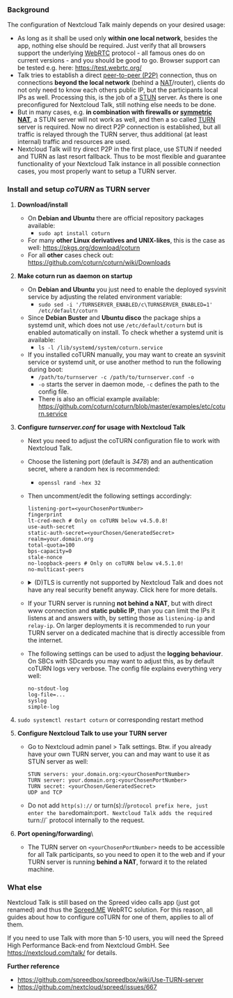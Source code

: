 ### **Background**
The configuration of Nextcloud Talk mainly depends on your desired usage:
- As long as it shall be used only **within one local network**, besides the app, nothing else should be required. Just verify that all browsers support the underlying [WebRTC](https://en.wikipedia.org/wiki/WebRTC) protocol - all famous ones do on current versions - and you should be good to go. Browser support can be tested e.g. here: https://test.webrtc.org/
- Talk tries to establish a direct [peer-to-peer (P2P)](https://en.wikipedia.org/wiki/Peer-to-peer) connection, thus on connections **beyond the local network** (behind a [NAT](https://en.wikipedia.org/wiki/Network_address_translation)/router), clients do not only need to know each others public IP, but the participants local IPs as well. Processing this, is the job of a [STUN](https://en.wikipedia.org/wiki/STUN) server. As there is one preconfigured for Nextcloud Talk, still nothing else needs to be done.
- But in many cases, e.g. **in combination with firewalls or [symmetric NAT](https://en.wikipedia.org/wiki/Network_address_translation#Symmetric_NAT)**, a STUN server will not work as well, and then a so called [TURN](https://en.wikipedia.org/wiki/Traversal_Using_Relays_around_NAT) server is required. Now no direct P2P connection is established, but all traffic is relayed through the TURN server, thus additional (at least internal) traffic and resources are used.
- Nextcloud Talk will try direct P2P in the first place, use STUN if needed and TURN as last resort fallback. Thus to be most flexible and guarantee functionality of your Nextcloud Talk instance in all possible connection cases, you most properly want to setup a TURN server.

### **Install and setup _coTURN_ as TURN server**
1. **Download/install**
   - On **Debian and Ubuntu** there are official repository packages available:
     - `sudo apt install coturn`
   - For many **other Linux derivatives and UNIX-likes**, this is the case as well: https://pkgs.org/download/coturn
   - For all **other** cases check out: https://github.com/coturn/coturn/wiki/Downloads

2. **Make coturn run as daemon on startup**
   - On **Debian and Ubuntu** you just need to enable the deployed sysvinit service by adjusting the related environment variable:
     - `sudo sed -i '/TURNSERVER_ENABLED/c\TURNSERVER_ENABLED=1' /etc/default/coturn`
   - Since **Debian Buster** and **Ubuntu disco** the package ships a systemd unit, which does not use `/etc/default/coturn` but is enabled automatically on install. To check whether a systemd unit is available:
     - `ls -l /lib/systemd/system/coturn.service`
   - If you installed coTURN manually, you may want to create an sysvinit service or systemd unit, or use another method to run the following during boot:
     - `/path/to/turnserver -c /path/to/turnserver.conf -o`
     - `-o` starts the server in daemon mode, `-c` defines the path to the config file.
     - There is also an official example available: https://github.com/coturn/coturn/blob/master/examples/etc/coturn.service

3. **Configure _turnserver.conf_ for usage with Nextcloud Talk**
   - Next you need to adjust the coTURN configuration file to work with Nextcloud Talk.
   - Choose the listening port (default is _3478_) and an authentication secret, where a random hex is recommended:
     - `openssl rand -hex 32`
   - Then uncomment/edit the following settings accordingly:

         listening-port=<yourChosenPortNumber>
         fingerprint
         lt-cred-mech # Only on coTURN below v4.5.0.8!
         use-auth-secret
         static-auth-secret=<yourChosen/GeneratedSecret>
         realm=your.domain.org
         total-quota=100
         bps-capacity=0
         stale-nonce
         no-loopback-peers # Only on coTURN below v4.5.1.0!
         no-multicast-peers
   - <details><summary>(D)TLS is currently not supported by Nextcloud Talk and does not have any real security benefit anyway. Click here for more details.</summary>

     - See the following discussions why **(D)TLS** for TURN has no real security benefit and that Nextcloud Talk not supporting it: https://github.com/coturn/coturn/issues/33, https://github.com/nextcloud/spreed/issues/257
     - However for completeness: When using (D)TLS, you need to provide the path to your certificate and key files, and it is highly recommended to adjust the cipher list:

           tls-listening-port=<yourChosenPortNumber>
           fingerprint
           lt-cred-mech # Only on coTURN below v4.5.0.8!
           use-auth-secret
           static-auth-secret=<yourChosen/GeneratedSecret>
           realm=your.domain.org
           total-quota=100
           bps-capacity=0
           stale-nonce
           cert=/path/to/your/cert.pem
           pkey=/path/to/your/privkey.pem
           cipher-list="ECDH+AESGCM:DH+AESGCM:ECDH+AES256:DH+AES256:ECDH+AES128:DH+AES:ECDH+3DES:DH+3DES:RSA+AES:RSA+3DES:!ADH:!AECDH:!MD5"
           no-loopback-peers
           no-multicast-peers # Only on coTURN below v4.5.1.0!

     - Note that `listening-port`, `alt-listening-port`, `tls-listening-port` and `alt-tls-listening-port` can all be used for (D)TLS and plain text connections. It depends on the client request protocol only, TURN vs _TURNS_ (TURN over TLS). Hence there is usually no point to setup more then one port. Also Nextcloud Talk can only be configured to use a single port.
     - A working cipher example is provided above, that is also used within most other guides. But it makes totally sense to **use the cipher-list from your Nextcloud webserver** to have the same compatibility versus security versus performance for both.
     - If you want it damn secure, you can also configure a custom [Diffie-Hellman](https://en.wikipedia.org/wiki/Diffie–Hellman_key_exchange) file and/or disable TLSv1.0 + TLSv1.1. But again, it does not make much sense to handle it different here than for the webserver. Just decide how much compatibility you need and security/performance you want and configure webserver + coTURN the same:

           dh-file=/path/to/your/dh.pem
           no-tlsv1
           no-tlsv1_1</details>
   - If your TURN server is running **not behind a NAT**, but with direct www connection and **static public IP**, than you can limit the IPs it listens at and answers with, by setting those as `listening-ip` and `relay-ip`. On larger deployments it is recommended to run your TURN server on a dedicated machine that is directly accessible from the internet.
   - The following settings can be used to adjust the **logging behaviour**. On SBCs with SDcards you may want to adjust this, as by default coTURN logs very verbose. The config file explains everything very well:

         no-stdout-log
         log-file=...
         syslog
         simple-log

4. `sudo systemctl restart coturn` or corresponding restart method

5. **Configure Nextcloud Talk to use your TURN server**
   - Go to Nextcloud admin panel > Talk settings. Btw. if you already have your own TURN server, you can and may want to use it as STUN server as well:

         STUN servers: your.domain.org:<yourChosenPortNumber>
         TURN server: your.domain.org:<yourChosenPortNumber>
         TURN secret: <yourChosen/GeneratedSecret>
         UDP and TCP
   - Do not add `http(s)://` or turn(s)://` protocol prefix here, just enter the bare `domain:port`. Nextcloud Talk adds the required `turn://` protocol internally to the request.

6. **Port opening/forwarding**\
   - The TURN server on `<yourChosenPortNumber>` needs to be accessible for all Talk participants, so you need to open it to the web and if your TURN server is running **behind a NAT**, forward it to the related machine.

### **What else**
Nextcloud Talk is still based on the Spreed video calls app (just got renamed) and thus the [Spreed.ME](https://www.spreed.me/) WebRTC solution. For this reason, all guides about how to configure coTURN for one of them, applies to all of them.

If you need to use Talk with more than 5-10 users, you will need the Spreed High Performance Back-end from Nextcloud GmbH. See https://nextcloud.com/talk/ for details.

**Further reference**
- https://github.com/spreedbox/spreedbox/wiki/Use-TURN-server
- https://github.com/nextcloud/spreed/issues/667

